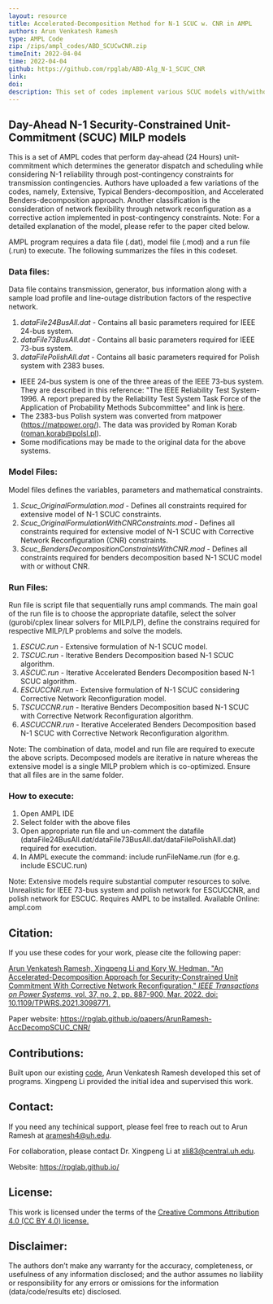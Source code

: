 ```yaml
---
layout: resource
title: Accelerated-Decomposition Method for N-1 SCUC w. CNR in AMPL
authors: Arun Venkatesh Ramesh
type: AMPL Code
zip: /zips/ampl_codes/ABD_SCUCwCNR.zip
timeInit: 2022-04-04
time: 2022-04-04
github: https://github.com/rpglab/ABD-Alg_N-1_SCUC_CNR
link: 
doi: 
description: This set of codes implement various SCUC models with/without correct network reconfiguration (with/without decomposition).
---
```



## Day-Ahead N-1 Security-Constrained Unit-Commitment (SCUC) MILP models
This is a set of AMPL codes that perform day-ahead (24 Hours) unit-commitment which determines the generator dispatch and scheduling while considering N-1 reliability through post-contingency constraints for transmission contingencies. Authors have uploaded a few variations of the codes, namely, Extensive, Typical Benders-decomposition, and Accelerated Benders-decomposition approach. Another classification is the consideration of network flexibility through network reconfiguration as a corrective action implemented in post-contingency constraints. 
Note: For a detailed explanation of the model, please refer to the paper cited below.

AMPL program requires a data file (.dat), model file (.mod) and a run file (.run) to execute. The following summarizes the files in this codeset.

### Data files:
Data file contains transmission, generator, bus information along with a sample load profile and line-outage distribution factors of the respective network.
1. *dataFile24BusAll.dat* - Contains all basic parameters required for IEEE 24-bus system. 
2. *dataFile73BusAll.dat* - Contains all basic parameters required for IEEE 73-bus system.
3. *dataFilePolishAll.dat* - Contains all basic parameters required for Polish system with 2383 buses.

* IEEE 24-bus system is one of the three areas of the IEEE 73-bus system. They are described in this reference: "The IEEE Reliability Test System-1996. A report prepared by the Reliability Test System Task Force of the Application of Probability Methods Subcommittee" and link is <a class="" target="_blank" href="https://ieeexplore.ieee.org/document/780914">here</a>. 
* The 2383-bus Polish system was converted from matpower (https://matpower.org/). The data was provided by Roman Korab (roman.korab@polsl.pl).
* Some modifications may be made to the original data for the above systems.

### Model Files:
Model files defines the variables, parameters and mathematical constraints.
1. *Scuc_OriginalFormulation.mod* - Defines all constraints required for extensive model of N-1 SCUC constraints. 
2. *Scuc_OriginalFormulationWithCNRConstraints.mod* - Defines all constraints required for extensive model of N-1 SCUC with Corrective Network Reconfiguration (CNR) constraints.
3. *Scuc_BendersDecompositionConstraintsWithCNR.mod* - Defines all constraints required for benders decomposition based N-1 SCUC model with or without CNR. 

### Run Files:
Run file is script file that sequentially runs ampl commands. The main goal of the run file is to choose the appropriate datafile, select the solver (gurobi/cplex linear solvers for MILP/LP), define the constrains required for respective MILP/LP problems and solve the models. 
1. *ESCUC.run* - Extensive formulation of N-1 SCUC model.
2. *TSCUC.run* - Iterative Benders Decomposition based N-1 SCUC algorithm.
3. *ASCUC.run* - Iterative Accelerated Benders Decomposition based N-1 SCUC algorithm.
4. *ESCUCCNR.run* - Extensive formulation of N-1 SCUC considering Corrective Network Reconfiguration model.
5. *TSCUCCNR.run* - Iterative Benders Decomposition based N-1 SCUC with Corrective Network Reconfiguration algorithm.
6. *ASCUCCNR.run* - Iterative Accelerated Benders Decomposition based N-1 SCUC with Corrective Network Reconfiguration algorithm.

Note: The combination of data, model and run file are required to execute the above scripts. Decomposed models are iterative in nature whereas the extensive model is a single MILP problem which is co-optimized. Ensure that all files are in the same folder.

### How to execute:

1. Open AMPL IDE
2. Select folder with the above files
3. Open appropriate run file and un-comment the datafile (dataFile24BusAll.dat/dataFile73BusAll.dat/dataFilePolishAll.dat) required for execution.
4. In AMPL execute the command: include runFileName.run (for e.g. include ESCUC.run) 

Note: Extensive models require substantial computer resources to solve. Unrealistic for IEEE 73-bus system and polish network for ESCUCCNR, and polish network for ESCUC. Requires AMPL to be installed. Available Online: ampl.com


## Citation:
If you use these codes for your work, please cite the following paper:

<a class="off" href="/papers/ArunRamesh-AccDecompSCUC_CNR/" target="_blank">Arun Venkatesh Ramesh, Xingpeng Li and Kory W. Hedman, "An Accelerated-Decomposition Approach for Security-Constrained Unit Commitment With Corrective Network Reconfiguration," *IEEE Transactions on Power Systems*, vol. 37, no. 2, pp. 887-900, Mar. 2022. doi: 10.1109/TPWRS.2021.3098771.</a>

Paper website: <a class="off" href="/papers/ArunRamesh-AccDecompSCUC_CNR/"  target="_blank">https://rpglab.github.io/papers/ArunRamesh-AccDecompSCUC_CNR/</a>


## Contributions:
Built upon our existing <a class="" href="/resources/N-1_SCUC-AMPL/"  target="_blank">code</a>, Arun Venkatesh Ramesh developed this set of programs. Xingpeng Li provided the initial idea and supervised this work.


## Contact:
If you need any techinical support, please feel free to reach out to Arun Ramesh at aramesh4@uh.edu.

For collaboration, please contact Dr. Xingpeng Li at xli83@central.uh.edu.

Website: <a class="off" href="/"  target="_blank">https://rpglab.github.io/</a>


## License:
This work is licensed under the terms of the <a class="off" href="https://creativecommons.org/licenses/by/4.0/"  target="_blank">Creative Commons Attribution 4.0 (CC BY 4.0) license.</a>


## Disclaimer:
The authors don’t make any warranty for the accuracy, completeness, or usefulness of any information disclosed; and the author assumes no liability or responsibility for any errors or omissions for the information (data/code/results etc) disclosed.

